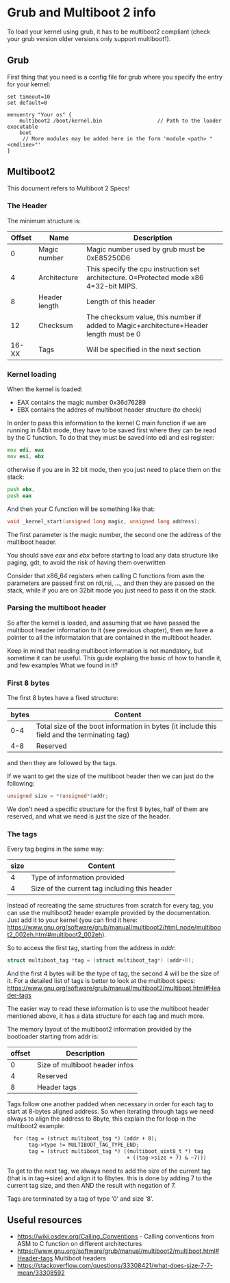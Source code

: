 # Grub and Multiboot 2 info
To load your kernel using grub, it has to be multiboot2 compliant (check your grub version older versions only support multiboot1). 

## Grub

First thing that you need is a config file for grub where you specify the entry for your kernel: 
```grub
set timeout=10
set default=0

menuentry "Your os" {
    multiboot2 /boot/kernel.bin                  // Path to the loader executable
    boot
     // More modules may be added here in the form 'module <path> "<cmdline>"'
}
```


## Multiboot2
This document refers to Multiboot 2 Specs!

### The Header

The minimum structure is: 

|Offset |  Name               | Description              | 
|-------|---------------------|--------------------------|
|  0    | Magic number        | Magic number used by grub must be 0xE85250D6|
|  4    | Architecture        | This specify the cpu instruction set architecture. 0=Protected mode x86 4=32-bit MIPS.|
|  8    | Header length       | Length of this header |
|  12   | Checksum			  | The checksum value, this number if added to Magic+architecture+Header length must be 0|
| 16-XX | Tags                | Will be specified in the next section |


### Kernel loading

When the kernel is loaded: 

* EAX contains the magic number 0x36d76289 
* EBX contains the addres of multiboot header structure (to check) 

In order to pass this information to the kernel C main function if we are running in 64bit mode, they have to be saved first where they can be read by the C function. 
To do that they must be saved  into edi and esi register:

```asm
mov edi, eax
mov esi, ebx
```

otherwise if you are in 32 bit mode, then you just need to place them on the stack:

```asm
push ebx,
push eax
```

And then your C function will be something like that: 

```C
void _kernel_start(unsigned long magic, unsigned long address);
```


The first parameter is the magic number, the second one the address of the multiboot header. 

You should save *eax*  and *ebx* before starting to load any data structure like paging, gdt, to avoid the risk of having them overwritten 

Consider that x86_64 registers when calling C functions from asm the parameters are passed first on rdi,rsi, ..., and then they are passed on the stack, while 
if you are on 32bit mode you just need to pass it on the stack. 

### Parsing the multiboot header

So after the kernel is loaded, and assuming that we have passed the multiboot header information to it (see previous chapter), then we have a pointer to all the informataion 
that are contained in the multiboot header. 

Keep in mind that reading multiboot information is not mandatory, but sometime it can be useful. This guide explaing the basic of how to handle it, and few examples
What we found in it? 

### First 8 bytes

The first 8 bytes have a fixed structure: 

| bytes | Content                                                                                    | 
|-------|--------------------------------------------------------------------------------------------|
|  0-4  | Total size of the boot information in bytes (it include this field and the terminating tag)| 
|  4-8  | Reserved                                                                                   | 

and then they are followed by the tags. 

If we want to get the size of the multiboot header then we can just do the following:

```C
unsigned size = *(unsigned*)addr;
```
We don't need a specific structure for the first 8 bytes, half of them are reserved, and what we need is just the size of the header. 


### The tags 

Every tag begins in the same way: 

| size  |  Content                                         |
|-------|--------------------------------------------------|
|   4   | Type of information provided                     | 
|   4   | Size of the current tag including this header    | 

Instead of recreating the same structures from scratch for every tag, you can use the multiboot2 header example provided by the documentation.
Just add it to your kernel (you can find it here: https://www.gnu.org/software/grub/manual/multiboot2/html_node/multiboot2_002eh.html#multiboot2_002eh). 

So to access the first tag, starting from the address in *addr*: 

```C
struct multiboot_tag *tag = (struct multiboot_tag*) (addr+8);
```

And the first 4 bytes will be the type of tag, the second 4 will be the size of it. 
For a detailed list of tags is better to look at the multiboot specs: https://www.gnu.org/software/grub/manual/multiboot2/multiboot.html#Header-tags 

The easier way to read these information is to use the multiboot header mentioned above, it has a data structure for each tag and much more. 

The memory layout of the multiboot2 information provided by the bootloader starting from addr is: 

| offset | Description                    |
|--------|--------------------------------|
|   0    | Size of multiboot header infos |
|   4    | Reserved						  |
|   8	 | Header tags                    |

Tags follow one another padded when necessary in order for each tag to start at 8-bytes aligned address. 
So when iterating through tags we need always to align the address to 8byte, this explain the for loop in the multiboot2 example: 
```gcc
  for (tag = (struct multiboot_tag *) (addr + 8);
       tag->type != MULTIBOOT_TAG_TYPE_END;
       tag = (struct multiboot_tag *) ((multiboot_uint8_t *) tag 
                                       + ((tag->size + 7) & ~7)))
```                                       
To get to the next tag, we always need to add the size of the current tag (that is in tag->size) and align it to 8bytes.
this is done by adding 7 to the current tag size, and then AND the result with negation of 7. 

Tags are terminated by a tag of type ‘0’ and size ‘8’.

## Useful resources

* https://wiki.osdev.org/Calling_Conventions - Calling conventions from ASM to C function on different architectures
* https://www.gnu.org/software/grub/manual/multiboot2/multiboot.html#Header-tags Multiboot headers
* https://stackoverflow.com/questions/33308421/what-does-size-7-7-mean/33308592
